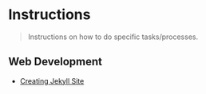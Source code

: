 # Instructions

> Instructions on how to do specific tasks/processes.

## Web Development

- [Creating Jekyll Site](create-jekyll-site.md)